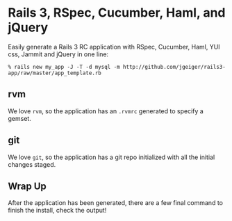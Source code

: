 Rails 3, RSpec, Cucumber, Haml, and jQuery
==============================================

Easily generate a Rails 3 RC application with RSpec, Cucumber, Haml, YUI css, Jammit and jQuery in one line:

    % rails new my_app -J -T -d mysql -m http://github.com/jgeiger/rails3-app/raw/master/app_template.rb

rvm
---

We love `rvm`, so the application has an `.rvmrc` generated to specify a gemset.


git
---

We love `git`, so the application has a git repo initialized with all the initial changes staged.

Wrap Up
-------

After the application has been generated, there are a few final command to finish the install, check the output!

